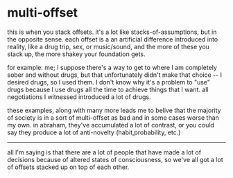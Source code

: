 # multi-offset

this is when you stack offsets. it's a lot like stacks-of-assumptions, but in the opposite sense. each offset is a an artificial difference introduced into reality, like a drug trip, sex, or music/sound, and the more of these you stack up, the more shakey your foundation gets.

for example: me; I suppose there's a way to get to where I am completely sober and without drugs, but that unfortunately didn't make that choice -- I desired drugs, so I used them. I don't know why it's a problem to "use" drugs because I use drugs all the time to achieve things that I want. all negotiations I witnessed introduced a lot of drugs.

these examples, along with many more leads me to belive that the majority of society is in a sort of multi-offset as bad and in some cases worse than my own. in abraham, they've accumulated a lot of contrast, or you could say they produce a lot of anti-novelty (habit,probability, etc.)

---

all I'm saying is that there are a lot of people that have made a lot of decisions because of altered states of consciousness, so we've all got a lot of offsets stacked up on top of each other.
